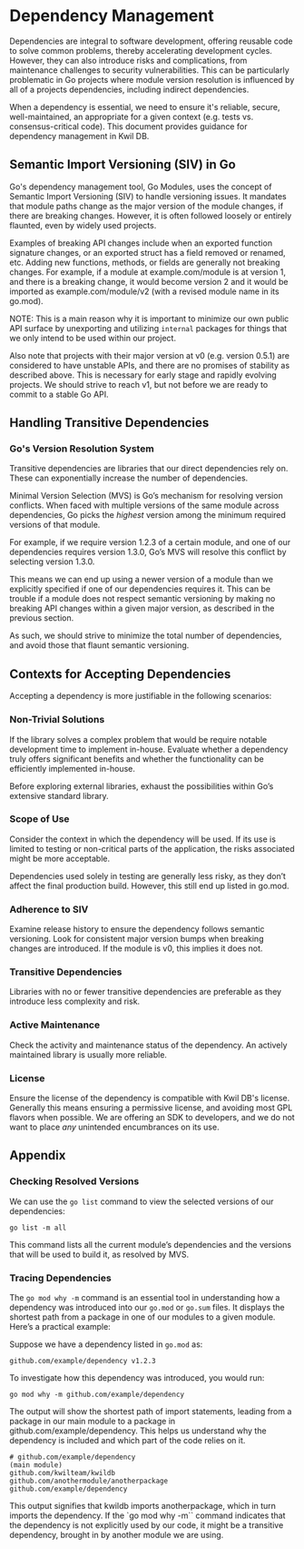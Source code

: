 # Dependency Management

Dependencies are integral to software development, offering reusable code to
solve common problems, thereby accelerating development cycles. However, they
can also introduce risks and complications, from maintenance challenges to
security vulnerabilities. This can be particularly problematic in Go projects
where module version resolution is influenced by all of a projects dependencies,
including indirect dependencies.

When a dependency is essential, we need to ensure it's reliable, secure,
well-maintained, an appropriate for a given context (e.g. tests vs.
consensus-critical code). This document provides guidance for dependency
management in Kwil DB.

## Semantic Import Versioning (SIV) in Go

Go's dependency management tool, Go Modules, uses the concept of Semantic Import
Versioning (SIV) to handle versioning issues. It mandates that module paths
change as the major version of the module changes, if there are breaking
changes. However, it is often followed loosely or entirely flaunted, even by
widely used projects.

Examples of breaking API changes include when an exported function signature
changes, or an exported struct has a field removed or renamed, etc. Adding new
functions, methods, or fields are generally not breaking changes. For example,
if a module at example.com/module is at version 1, and there is a breaking
change, it would become version 2 and it would be imported as
example.com/module/v2 (with a revised module name in its go.mod).

NOTE: This is a main reason why it is important to minimize our own public API
surface by unexporting and utilizing `internal` packages for things that we only
intend to be used within our project.

Also note that projects with their major version at v0 (e.g. version 0.5.1) are
considered to have unstable APIs, and there are no promises of stability as
described above. This is necessary for early stage and rapidly evolving
projects. We should strive to reach v1, but not before we are ready to commit to
a stable Go API.

## Handling Transitive Dependencies

### Go's Version Resolution System

Transitive dependencies are libraries that our direct dependencies rely on.
These can exponentially increase the number of dependencies.

Minimal Version Selection (MVS) is Go’s mechanism for resolving version
conflicts. When faced with multiple versions of the same module across
dependencies, Go picks the *highest* version among the minimum required versions
of that module.

For example, if we require version 1.2.3 of a certain module, and one of our
dependencies requires version 1.3.0, Go’s MVS will resolve this conflict by
selecting version 1.3.0.

This means we can end up using a newer version of a module than we explicitly
specified if one of our dependencies requires it. This can be trouble if a
module does not respect semantic versioning by making no breaking API changes
within a given major version, as described in the previous section.

As such, we should strive to minimize the total number of dependencies, and avoid those that flaunt semantic versioning.

## Contexts for Accepting Dependencies

Accepting a dependency is more justifiable in the following scenarios:

### Non-Trivial Solutions

If the library solves a complex problem that would be require notable development time to implement in-house. Evaluate whether a dependency truly offers significant benefits and whether the functionality can be efficiently implemented in-house.

Before exploring external libraries, exhaust the possibilities within Go’s extensive standard library.

### Scope of Use

Consider the context in which the dependency will be used. If its use is limited to testing or non-critical parts of the application, the risks associated might be more acceptable.

Dependencies used solely in testing are generally less risky, as they don’t affect the final production build. However, this still end up listed in go.mod.

### Adherence to SIV

Examine release history to ensure the dependency follows semantic versioning.
Look for consistent major version bumps when breaking changes are introduced. If
the module is v0, this implies it does not.

### Transitive Dependencies

Libraries with no or fewer transitive dependencies are preferable as they introduce less complexity and risk.

### Active Maintenance

Check the activity and maintenance status of the dependency. An actively
maintained library is usually more reliable.

### License

Ensure the license of the dependency is compatible with Kwil DB's license.
Generally this means ensuring a permissive license, and avoiding most GPL
flavors when possible. We are offering an SDK to developers, and we do not want
to place *any* unintended encumbrances on its use.

## Appendix

### Checking Resolved Versions

We can use the `go list` command to view the selected versions of our
dependencies:

```shell
go list -m all
```

This command lists all the current module’s dependencies and the versions that
will be used to build it, as resolved by MVS.

### Tracing Dependencies

The `go mod why -m` command is an essential tool in understanding how a
dependency was introduced into our `go.mod` or `go.sum` files. It displays the
shortest path from a package in one of our modules to a given module. Here’s a
practical example:

Suppose we have a dependency listed in `go.mod` as:

```plaintext
github.com/example/dependency v1.2.3
```

To investigate how this dependency was introduced, you would run:

```plaintext
go mod why -m github.com/example/dependency
```

The output will show the shortest path of import statements, leading from a
package in our main module to a package in github.com/example/dependency. This
helps us understand why the dependency is included and which part of the code
relies on it.

```plaintext
# github.com/example/dependency
(main module)
github.com/kwilteam/kwildb
github.com/anothermodule/anotherpackage
github.com/example/dependency
```

This output signifies that kwildb imports anotherpackage, which in turn imports
the dependency. If the `go mod why -m`` command indicates that the dependency is
not explicitly used by our code, it might be a transitive dependency, brought
in by another module we are using.
